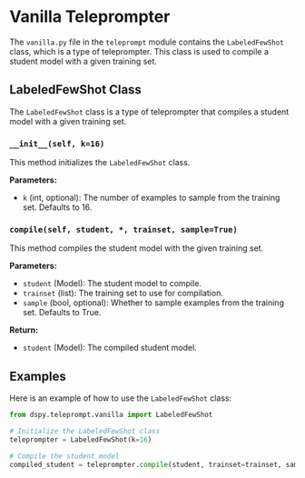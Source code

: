 # Vanilla Teleprompter

The `vanilla.py` file in the `teleprompt` module contains the `LabeledFewShot` class, which is a type of teleprompter. This class is used to compile a student model with a given training set.

## LabeledFewShot Class

The `LabeledFewShot` class is a type of teleprompter that compiles a student model with a given training set.

### `__init__(self, k=16)`

This method initializes the `LabeledFewShot` class.

**Parameters:**

- `k` (int, optional): The number of examples to sample from the training set. Defaults to 16.

### `compile(self, student, *, trainset, sample=True)`

This method compiles the student model with the given training set.

**Parameters:**

- `student` (Model): The student model to compile.
- `trainset` (list): The training set to use for compilation.
- `sample` (bool, optional): Whether to sample examples from the training set. Defaults to True.

**Return:**

- `student` (Model): The compiled student model.

## Examples

Here is an example of how to use the `LabeledFewShot` class:

```python
from dspy.teleprompt.vanilla import LabeledFewShot

# Initialize the LabeledFewShot class
teleprompter = LabeledFewShot(k=16)

# Compile the student model
compiled_student = teleprompter.compile(student, trainset=trainset, sample=True)

